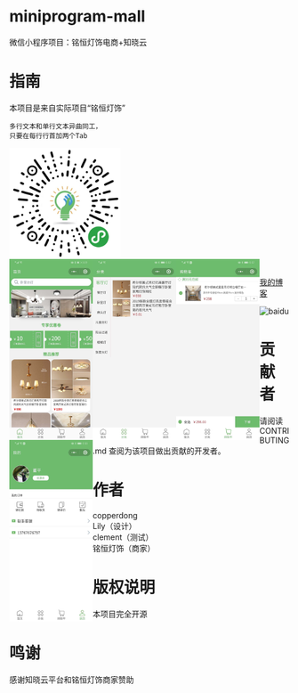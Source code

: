 # miniprogram-mall
微信小程序项目：铭恒灯饰电商+知晓云
# 指南
  本项目是来自实际项目“铭恒灯饰”<br>
  
    多行文本和单行文本异曲同工，
    只要在每行行首加两个Tab
<img src="https://github.com/copperdong/miniprogram-mall/blob/master/doc/gh_24da18e564c9_1280.jpg" width = "200" height = "200" div align=center /><br>
<img src="https://github.com/copperdong/miniprogram-mall/blob/master/doc/home.jpg" width = "150" div align=left />
<img src="https://github.com/copperdong/miniprogram-mall/blob/master/doc/catelog.jpg" width = "150" div align=left />
<img src="https://github.com/copperdong/miniprogram-mall/blob/master/doc/cart.jpg" width = "150" div align=left />
<img src="https://github.com/copperdong/miniprogram-mall/blob/master/doc/user.jpg" width = "150" div align=left /><br>


[我的博客](http://blog.csdn.net/guodongxiaren "悬停显示")  

![baidu](http://www.baidu.com/img/bdlogo.gif "百度logo") 
# 贡献者
请阅读CONTRIBUTING.md 查阅为该项目做出贡献的开发者。
# 作者
copperdong<br>
Lily（设计）<br>
clement（测试）<br>
铭恒灯饰（商家）<br>
# 版权说明
本项目完全开源
# 鸣谢
感谢知晓云平台和铭恒灯饰商家赞助
